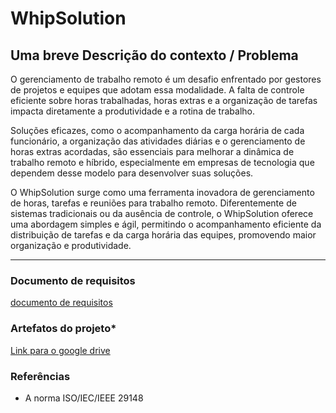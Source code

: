 # WhipSolution

## Uma breve Descrição do contexto / Problema

O gerenciamento de trabalho remoto é um desafio enfrentado por gestores de projetos e equipes que adotam essa modalidade. A falta de controle eficiente sobre horas trabalhadas, horas extras e a organização de tarefas impacta diretamente a produtividade e a rotina de trabalho.

Soluções eficazes, como o acompanhamento da carga horária de cada funcionário, a organização das atividades diárias e o gerenciamento de horas extras acordadas, são essenciais para melhorar a dinâmica de trabalho remoto e híbrido, especialmente em empresas de tecnologia que dependem desse modelo para desenvolver suas soluções.

O WhipSolution surge como uma ferramenta inovadora de gerenciamento de horas, tarefas e reuniões para trabalho remoto. Diferentemente de sistemas tradicionais ou da ausência de controle, o WhipSolution oferece uma abordagem simples e ágil, permitindo o acompanhamento eficiente da distribuição de tarefas e da carga horária das equipes, promovendo maior organização e produtividade.

---

### **Documento de requisitos**

[documento de requisitos](https://docs.google.com/document/d/1TKfXlE-eiQxBH_9cZfViZGWaUZjPGp9gPNrqnia7Uw0/edit?usp=sharing)

### **Artefatos do projeto***
[Link para o google drive](https://drive.google.com/drive/folders/1CAXgJJewYML2oUUz8dT4-kRoFRkV55ib?usp=sharing)

### **Referências**
- A norma ISO/IEC/IEEE 29148 
